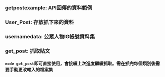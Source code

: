 ### getpostexample: API回傳的資料範例
### User_Post: 存放抓下來的資料
### usernamedata: 公眾人物IG帳號資料集
### get_post: 抓取貼文
#### `node get_post`即可直接使用，會接續上次進度繼續抓取。需在抓完每個類別後需要手動更改輸入的檔案集
